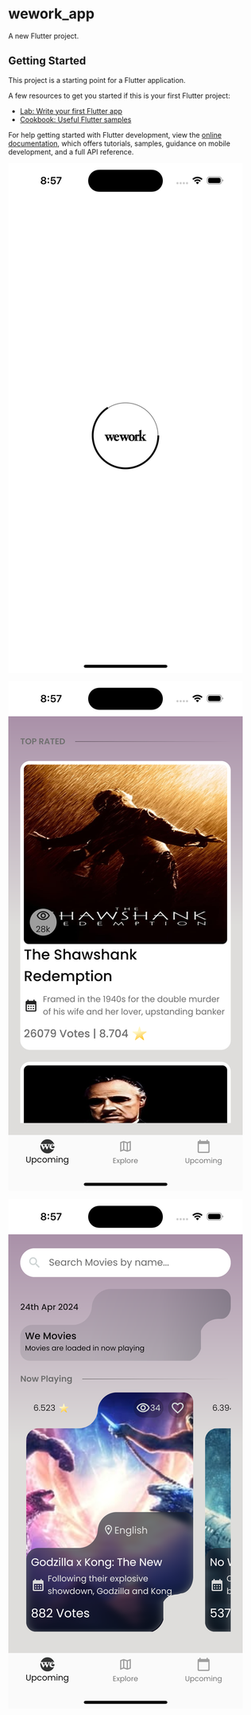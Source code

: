 # wework_app

A new Flutter project.

## Getting Started

This project is a starting point for a Flutter application.

A few resources to get you started if this is your first Flutter project:

- [Lab: Write your first Flutter app](https://docs.flutter.dev/get-started/codelab)
- [Cookbook: Useful Flutter samples](https://docs.flutter.dev/cookbook)

For help getting started with Flutter development, view the
[online documentation](https://docs.flutter.dev/), which offers tutorials,
samples, guidance on mobile development, and a full API reference.






![Example](https://raw.githubusercontent.com/da-nish/bloc_movie_app/main/1.png)


![Example](https://raw.githubusercontent.com/da-nish/bloc_movie_app/main/2.png)


![Example](https://raw.githubusercontent.com/da-nish/bloc_movie_app/main/3.png)
